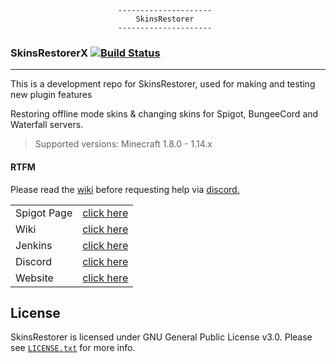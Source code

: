 							---------------------
							    SkinsRestorer
							---------------------

 ### SkinsRestorerX [![Build Status](https://travis-ci.org/SkinsRestorer/SkinsRestorerX.svg?branch=master)](https://travis-ci.org/SkinsRestorer/SkinsRestorerX)
 

---

This is a development repo for SkinsRestorer, used for making and testing new plugin features

Restoring offline mode skins & changing skins for Spigot, BungeeCord and Waterfall servers.
 
> Supported versions: Minecraft 1.8.0 - 1.14.x

#### RTFM
Please read the [wiki](https://github.com/SkinsRestorer/SkinsRestorerX/wiki) before requesting help via [discord](https://discord.me/skinsrestorer)[.](https://www.youtube.com/watch?v=bFtcLJVN8yg)

|  | |
|----------|-------------:|
| Spigot Page | [click here](https://www.spigotmc.org/resources/skinsrestorer.2124/) |
| Wiki | [click here](https://github.com/SkinsRestorer/SkinsRestorerX/wiki/) |
| Jenkins | [click here](https://ci.freecraft.eu/v2/job/SkinsRestorerX/) |
| Discord | [click here](https://discord.me/skinsrestorer) |
| Website | [click here](https://skinsrestorer.net/) |


## License
SkinsRestorer is licensed under GNU General Public License v3.0. Please see [`LICENSE.txt`](https://github.com/SkinsRestorer/SkinsRestorerX/blob/master/LICENSE) for more info.
